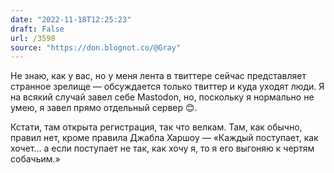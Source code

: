 ```yaml
---
date: "2022-11-18T12:25:23"
draft: False
url: /3598
source: "https://don.blognot.co/@Gray"
---
```


Не знаю, как у вас, но у меня лента в твиттере сейчас представляет странное зрелище — обсуждается только твиттер и куда уходят люди. Я на всякий случай завел себе Mastodon, но, поскольку я нормально не умею, я завел прямо отдельный сервер 😊. 



Кстати, там открыта регистрация, так что велкам. Там, как обычно, правил нет, кроме правила Джабла Харшоу — «Каждый поступает, как хочет… а если поступает не так, как хочу я, то я его выгоняю к чертям собачьим.»
